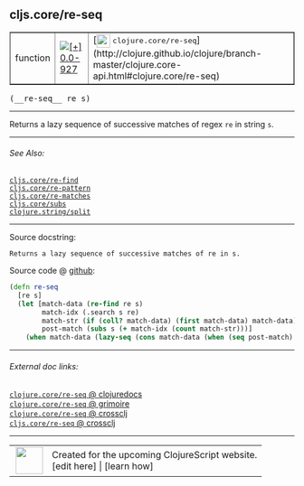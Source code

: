 ## cljs.core/re-seq



 <table border="1">
<tr>
<td>function</td>
<td><a href="https://github.com/cljsinfo/cljs-api-docs/tree/0.0-927"><img valign="middle" alt="[+] 0.0-927" title="Added in 0.0-927" src="https://img.shields.io/badge/+-0.0--927-lightgrey.svg"></a> </td>
<td>
[<img height="24px" valign="middle" src="http://i.imgur.com/1GjPKvB.png"> <samp>clojure.core/re-seq</samp>](http://clojure.github.io/clojure/branch-master/clojure.core-api.html#clojure.core/re-seq)
</td>
</tr>
</table>


 <samp>
(__re-seq__ re s)<br>
</samp>

---

Returns a lazy sequence of successive matches of regex `re` in string `s`.



---


###### See Also:

[`cljs.core/re-find`](../cljs.core/re-find.md)<br>
[`cljs.core/re-pattern`](../cljs.core/re-pattern.md)<br>
[`cljs.core/re-matches`](../cljs.core/re-matches.md)<br>
[`cljs.core/subs`](../cljs.core/subs.md)<br>
[`clojure.string/split`](../clojure.string/split.md)<br>

---


Source docstring:

```
Returns a lazy sequence of successive matches of re in s.
```


Source code @ [github](https://github.com/clojure/clojurescript/blob/r2268/src/cljs/cljs/core.cljs#L7064-L7071):

```clj
(defn re-seq
  [re s]
  (let [match-data (re-find re s)
        match-idx (.search s re)
        match-str (if (coll? match-data) (first match-data) match-data)
        post-match (subs s (+ match-idx (count match-str)))]
    (when match-data (lazy-seq (cons match-data (when (seq post-match) (re-seq re post-match)))))))
```

<!--
Repo - tag - source tree - lines:

 <pre>
clojurescript @ r2268
└── src
    └── cljs
        └── cljs
            └── <ins>[core.cljs:7064-7071](https://github.com/clojure/clojurescript/blob/r2268/src/cljs/cljs/core.cljs#L7064-L7071)</ins>
</pre>

-->

---



###### External doc links:

[`clojure.core/re-seq` @ clojuredocs](http://clojuredocs.org/clojure.core/re-seq)<br>
[`clojure.core/re-seq` @ grimoire](http://conj.io/store/v1/org.clojure/clojure/1.7.0-beta3/clj/clojure.core/re-seq/)<br>
[`clojure.core/re-seq` @ crossclj](http://crossclj.info/fun/clojure.core/re-seq.html)<br>
[`cljs.core/re-seq` @ crossclj](http://crossclj.info/fun/cljs.core.cljs/re-seq.html)<br>

---

 <table>
<tr><td>
<img valign="middle" align="right" width="48px" src="http://i.imgur.com/Hi20huC.png">
</td><td>
Created for the upcoming ClojureScript website.<br>
[edit here] | [learn how]
</td></tr></table>

[edit here]:https://github.com/cljsinfo/cljs-api-docs/blob/master/cljsdoc/cljs.core/re-seq.cljsdoc
[learn how]:https://github.com/cljsinfo/cljs-api-docs/wiki/cljsdoc-files

<!--

This information was too distracting to show to readers, but I'll leave it
commented here since it is helpful to:

- pretty-print the data used to generate this document
- and show how to retrieve that data



The API data for this symbol:

```clj
{:description "Returns a lazy sequence of successive matches of regex `re` in string `s`.",
 :ns "cljs.core",
 :name "re-seq",
 :signature ["[re s]"],
 :history [["+" "0.0-927"]],
 :type "function",
 :related ["cljs.core/re-find"
           "cljs.core/re-pattern"
           "cljs.core/re-matches"
           "cljs.core/subs"
           "clojure.string/split"],
 :full-name-encode "cljs.core/re-seq",
 :source {:code "(defn re-seq\n  [re s]\n  (let [match-data (re-find re s)\n        match-idx (.search s re)\n        match-str (if (coll? match-data) (first match-data) match-data)\n        post-match (subs s (+ match-idx (count match-str)))]\n    (when match-data (lazy-seq (cons match-data (when (seq post-match) (re-seq re post-match)))))))",
          :title "Source code",
          :repo "clojurescript",
          :tag "r2268",
          :filename "src/cljs/cljs/core.cljs",
          :lines [7064 7071]},
 :full-name "cljs.core/re-seq",
 :clj-symbol "clojure.core/re-seq",
 :docstring "Returns a lazy sequence of successive matches of re in s."}

```

Retrieve the API data for this symbol:

```clj
;; from Clojure REPL
(require '[clojure.edn :as edn])
(-> (slurp "https://raw.githubusercontent.com/cljsinfo/cljs-api-docs/catalog/cljs-api.edn")
    (edn/read-string)
    (get-in [:symbols "cljs.core/re-seq"]))
```

-->
